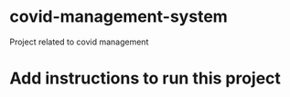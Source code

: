 # covid-management-system
Project related to covid management

# Add instructions to run this project